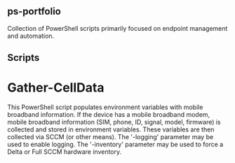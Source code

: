 ## ps-portfolio
Collection of PowerShell scripts primarily focused on endpoint management and automation.

## Scripts
# Gather-CellData
This PowerShell script populates environment variables with mobile broadband information. If the device has a mobile broadband modem, mobile broadband information (SIM, phone, ID, signal, model, firmware) is collected and stored in environment variables. These variables are then collected via SCCM (or other means). 
The '-logging' parameter may be used to enable logging. The '-inventory' parameter may be used to force a Delta or Full SCCM hardware inventory.
